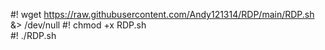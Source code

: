 #! wget https://raw.githubusercontent.com/Andy121314/RDP/main/RDP.sh &> /dev/null
#! chmod +x RDP.sh  
#! ./RDP.sh
